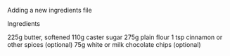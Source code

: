 Adding a new ingredients file

Ingredients

225g butter, softened
110g caster sugar
275g plain flour
1 tsp cinnamon or other spices (optional)
75g white or milk chocolate chips (optional)
